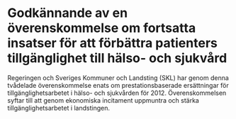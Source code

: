 # Godkännande av en överenskommelse om fortsatta insatser för att förbättra patienters tillgänglighet till hälso- och sjukvård

Regeringen och Sveriges Kommuner och Landsting (SKL) har genom denna tvådelade överenskommelse enats om prestationsbaserade ersättningar för tillgänglighetsarbetet i hälso- och sjukvården för 2012. Överenskommelsen syftar till att genom ekonomiska incitament uppmuntra och stärka tillgänglighetsarbetet i landstingen.
